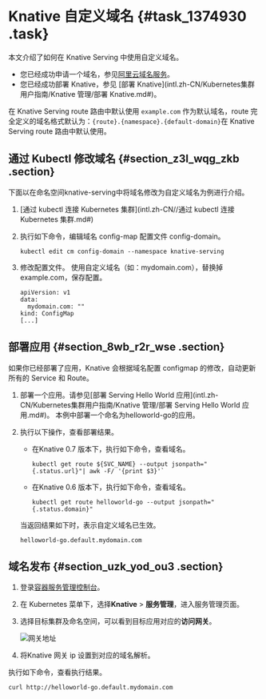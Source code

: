 # Knative 自定义域名 {#task_1374930 .task}

本文介绍了如何在 Knative Serving 中使用自定义域名。

-   您已经成功申请一个域名，参见[阿里云域名服务](../../../../intl.zh-CN/产品简介/什么是阿里云域名服务.md#)。
-   您已经成功部署 Knative，参见 [部署 Knative](intl.zh-CN/Kubernetes集群用户指南/Knative 管理/部署 Knative.md#)。

在 Knative Serving route 路由中默认使用 `example.com` 作为默认域名，route 完全定义的域名格式默认为：`{route}.{namespace}.{default-domain}`在 Knative Serving route 路由中默认使用。

## 通过 Kubectl 修改域名 {#section_z3l_wqg_zkb .section}

下面以在命名空间knative-serving中将域名修改为自定义域名为例进行介绍。

1.  [通过 kubectl 连接 Kubernetes 集群](intl.zh-CN//通过 kubectl 连接 Kubernetes 集群.md#)
2.  执行如下命令，编辑域名 config-map 配置文件 config-domain。 

    ``` {#codeblock_5j9_td1_m6i}
    kubectl edit cm config-domain --namespace knative-serving
    ```

3.  修改配置文件。 使用自定义域名（如：mydomain.com），替换掉 example.com，保存配置。

    ``` {#codeblock_g7j_z2a_izu}
    apiVersion: v1
    data:
      mydomain.com: ""
    kind: ConfigMap
    [...]
    ```


## 部署应用 {#section_8wb_r2r_wse .section}

如果你已经部署了应用，Knative 会根据域名配置 configmap 的修改，自动更新所有的 Service 和 Route。

1.  部署一个应用。请参见[部署 Serving Hello World 应用](intl.zh-CN/Kubernetes集群用户指南/Knative 管理/部署 Serving Hello World 应用.md#)。 本例中部署一个命名为helloworld-go的应用。
2.  执行以下操作，查看部署结果。 

    -   在Knative 0.7 版本下，执行如下命令，查看域名。

        ``` {#codeblock_bda_s8a_xzz}
        kubectl get route ${SVC_NAME} --output jsonpath="{.status.url}"| awk -F/ '{print $3}'`
        ```

    -   在Knative 0.6 版本下，执行如下命令，查看域名。

        ``` {#codeblock_mjz_39r_csu}
        kubectl get route helloworld-go --output jsonpath="{.status.domain}"
        ```

    当返回结果如下时，表示自定义域名已生效。

    ``` {#codeblock_6a4_n78_nsk}
    helloworld-go.default.mydomain.com
    ```


## 域名发布 {#section_uzk_yod_ou3 .section}

1.  登录[容器服务管理控制台](https://cs.console.aliyun.com/)。
2.  在 Kubernetes 菜单下，选择**Knative** \> **服务管理**，进入服务管理页面。
3.  选择目标集群及命名空间，可以看到目标应用对应的**访问网关**。 

    ![网关地址](http://static-aliyun-doc.oss-cn-hangzhou.aliyuncs.com/assets/img/1095409/156464540853096_zh-CN.png)

4.  将Knative 网关 ip 设置到对应的域名解析。

执行如下命令，查看执行结果。

``` {#codeblock_1vw_syq_9he}
curl http://helloworld-go.default.mydomain.com
```

